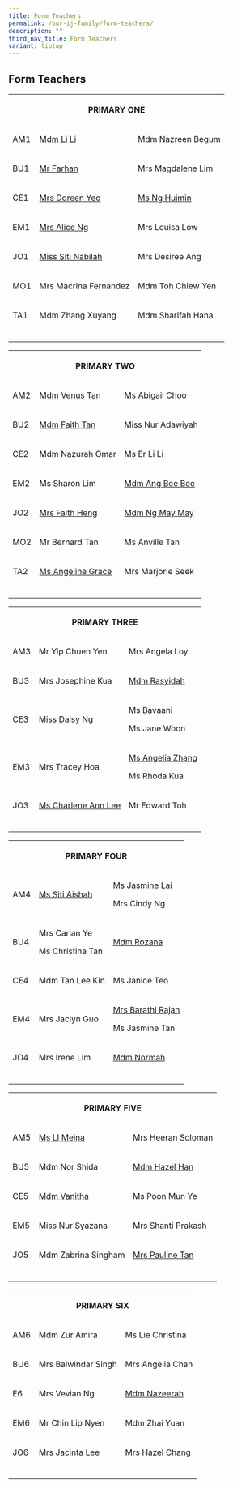 ```yaml
---
title: Form Teachers
permalink: /our-ij-family/form-teachers/
description: ""
third_nav_title: Form Teachers
variant: tiptap
---
```

<h2>Form Teachers</h2>
<table style="minWidth: 75px">
<colgroup>
<col>
<col>
<col>
</colgroup>
<tbody>
<tr>
<th rowspan="1" colspan="3">
<p>PRIMARY ONE</p>
</th>
</tr>
<tr>
<td rowspan="1" colspan="1">
<p>AM1</p>
</td>
<td rowspan="1" colspan="1">
<p><a href="mailto:li_li_a@moe.edu.sg" rel="noopener nofollow" target="_blank">Mdm Li Li</a>
</p>
</td>
<td rowspan="1" colspan="1">
<p>Mdm Nazreen Begum</p>
</td>
</tr>
<tr>
<td rowspan="1" colspan="1">
<p>BU1</p>
</td>
<td rowspan="1" colspan="1">
<p><a href="mailto:muhammad_farhan_musbah@moe.edu.sg" rel="noopener nofollow" target="_blank">Mr Farhan</a>
</p>
</td>
<td rowspan="1" colspan="1">
<p>Mrs Magdalene Lim</p>
</td>
</tr>
<tr>
<td rowspan="1" colspan="1">
<p>CE1</p>
</td>
<td rowspan="1" colspan="1">
<p><a href="mailto:doreen_yeo@moe.edu.sg" rel="noopener nofollow" target="_blank">Mrs Doreen Yeo</a>
</p>
</td>
<td rowspan="1" colspan="1">
<p><a href="mailto:ng_huimin@moe.edu.sg" rel="noopener nofollow" target="_blank">Ms Ng Huimin</a>
</p>
</td>
</tr>
<tr>
<td rowspan="1" colspan="1">
<p>EM1</p>
</td>
<td rowspan="1" colspan="1">
<p><a href="mailto:alice_yong_keng_cheng@moe.edu.sg" rel="noopener nofollow" target="_blank">Mrs Alice Ng</a>
</p>
</td>
<td rowspan="1" colspan="1">
<p>Mrs Louisa Low</p>
</td>
</tr>
<tr>
<td rowspan="1" colspan="1">
<p>JO1</p>
</td>
<td rowspan="1" colspan="1">
<p><a href="mailto:siti_nabilah_abdul_aziz@moe.edu.sg" rel="noopener nofollow" target="_blank">Miss Siti Nabilah</a>
</p>
</td>
<td rowspan="1" colspan="1">
<p>Mrs Desiree Ang</p>
</td>
</tr>
<tr>
<td rowspan="1" colspan="1">
<p>MO1</p>
</td>
<td rowspan="1" colspan="1">
<p>Mrs Macrina Fernandez</p>
</td>
<td rowspan="1" colspan="1">
<p>Mdm Toh Chiew Yen</p>
</td>
</tr>
<tr>
<td rowspan="1" colspan="1">
<p>TA1</p>
</td>
<td rowspan="1" colspan="1">
<p>Mdm Zhang Xuyang</p>
</td>
<td rowspan="1" colspan="1">
<p>Mdm Sharifah Hana</p>
</td>
</tr>
<tr>
<td rowspan="1" colspan="1">
<p></p>
</td>
<td rowspan="1" colspan="1">
<p></p>
</td>
<td rowspan="1" colspan="1">
<p></p>
</td>
</tr>
</tbody>
</table>
<table style="minWidth: 75px">
<colgroup>
<col>
<col>
<col>
</colgroup>
<tbody>
<tr>
<th rowspan="1" colspan="3">
<p>PRIMARY TWO</p>
</th>
</tr>
<tr>
<td rowspan="1" colspan="1">
<p>AM2</p>
</td>
<td rowspan="1" colspan="1">
<p><a href="mailto:tan_wan_ing_venus@moe.edu.sg" rel="noopener nofollow" target="_blank">Mdm Venus Tan</a>
</p>
</td>
<td rowspan="1" colspan="1">
<p>Ms Abigail Choo</p>
</td>
</tr>
<tr>
<td rowspan="1" colspan="1">
<p>BU2</p>
</td>
<td rowspan="1" colspan="1">
<p><a href="mailto:faith_tan_yi_chin@moe.edu.sg" rel="noopener nofollow" target="_blank">Mdm Faith Tan</a>
</p>
</td>
<td rowspan="1" colspan="1">
<p>Miss Nur Adawiyah</p>
</td>
</tr>
<tr>
<td rowspan="1" colspan="1">
<p>CE2</p>
</td>
<td rowspan="1" colspan="1">
<p>Mdm Nazurah Omar</p>
</td>
<td rowspan="1" colspan="1">
<p>Ms Er Li Li</p>
</td>
</tr>
<tr>
<td rowspan="1" colspan="1">
<p>EM2</p>
</td>
<td rowspan="1" colspan="1">
<p>Ms Sharon Lim</p>
</td>
<td rowspan="1" colspan="1">
<p><a href="mailto:ang_bee_bee_a@moe.edu.sg" rel="noopener nofollow" target="_blank">Mdm Ang Bee Bee</a>
</p>
</td>
</tr>
<tr>
<td rowspan="1" colspan="1">
<p>JO2</p>
</td>
<td rowspan="1" colspan="1">
<p><a href="mailto:seah_lai_hiang@moe.edu.sg" rel="noopener nofollow" target="_blank">Mrs Faith Heng</a>
</p>
</td>
<td rowspan="1" colspan="1">
<p><a href="mailto:heng_may_may_a@moe.edu.sg" rel="noopener nofollow" target="_blank">Mdm Ng May May</a>
</p>
</td>
</tr>
<tr>
<td rowspan="1" colspan="1">
<p>MO2</p>
</td>
<td rowspan="1" colspan="1">
<p>Mr Bernard Tan</p>
</td>
<td rowspan="1" colspan="1">
<p>Ms Anville Tan</p>
</td>
</tr>
<tr>
<td rowspan="1" colspan="1">
<p>TA2</p>
</td>
<td rowspan="1" colspan="1">
<p><a href="mailto:angeline_grace_garcia_bitgue@moe.edu.sg" rel="noopener nofollow" target="_blank">Ms Angeline Grace</a>
</p>
</td>
<td rowspan="1" colspan="1">
<p>Mrs Marjorie Seek</p>
</td>
</tr>
<tr>
<td rowspan="1" colspan="1">
<p></p>
</td>
<td rowspan="1" colspan="1">
<p></p>
</td>
<td rowspan="1" colspan="1">
<p></p>
</td>
</tr>
</tbody>
</table>
<table style="minWidth: 75px">
<colgroup>
<col>
<col>
<col>
</colgroup>
<tbody>
<tr>
<th rowspan="1" colspan="3">
<p>PRIMARY THREE</p>
</th>
</tr>
<tr>
<td rowspan="1" colspan="1">
<p>AM3</p>
</td>
<td rowspan="1" colspan="1">
<p>Mr Yip Chuen Yen</p>
</td>
<td rowspan="1" colspan="1">
<p>Mrs Angela Loy</p>
</td>
</tr>
<tr>
<td rowspan="1" colspan="1">
<p>BU3</p>
</td>
<td rowspan="1" colspan="1">
<p>Mrs Josephine Kua</p>
</td>
<td rowspan="1" colspan="1">
<p><a href="mailto:rasyidah_abdul_rasid@moe.edu.sg" rel="noopener nofollow" target="_blank">Mdm Rasyidah</a>
</p>
</td>
</tr>
<tr>
<td rowspan="1" colspan="1">
<p>CE3</p>
</td>
<td rowspan="1" colspan="1">
<p><a href="mailto:ng_poh_choo_daisy@moe.edu.sg" rel="noopener nofollow" target="_blank">Miss Daisy Ng</a>
</p>
</td>
<td rowspan="1" colspan="1">
<p>Ms Bavaani</p>
<p>Ms Jane Woon</p>
</td>
</tr>
<tr>
<td rowspan="1" colspan="1">
<p>EM3</p>
</td>
<td rowspan="1" colspan="1">
<p>Mrs Tracey Hoa</p>
</td>
<td rowspan="1" colspan="1">
<p><a href="mailto:angelia_zhang_yanchun@moe.edu.sg" rel="noopener nofollow" target="_blank">Ms Angelia Zhang</a>
</p>
<p>Ms Rhoda Kua</p>
</td>
</tr>
<tr>
<td rowspan="1" colspan="1">
<p>JO3</p>
</td>
<td rowspan="1" colspan="1">
<p><a href="mailto:lee_ann_charlene@moe.edu.sg" rel="noopener nofollow" target="_blank">Ms Charlene Ann Lee</a>
</p>
</td>
<td rowspan="1" colspan="1">
<p>Mr Edward Toh</p>
</td>
</tr>
<tr>
<td rowspan="1" colspan="1">
<p></p>
</td>
<td rowspan="1" colspan="1">
<p></p>
</td>
<td rowspan="1" colspan="1">
<p></p>
</td>
</tr>
</tbody>
</table>
<table style="minWidth: 75px">
<colgroup>
<col>
<col>
<col>
</colgroup>
<tbody>
<tr>
<th rowspan="1" colspan="3">
<p>PRIMARY FOUR</p>
</th>
</tr>
<tr>
<td rowspan="1" colspan="1">
<p>AM4</p>
</td>
<td rowspan="1" colspan="1">
<p><a href="mailto:siti_aishah_mohamed_kasmani@moe.edu.sg" rel="noopener nofollow" target="_blank">Ms Siti Aishah</a>
</p>
</td>
<td rowspan="1" colspan="1">
<p><a href="mailto:jasmine_lai_ying_loo@moe.edu.sg" rel="noopener nofollow" target="_blank">Ms Jasmine Lai</a>
</p>
<p>Mrs Cindy Ng</p>
</td>
</tr>
<tr>
<td rowspan="1" colspan="1">
<p>BU4</p>
</td>
<td rowspan="1" colspan="1">
<p>Mrs Carian Ye</p>
<p>Ms Christina Tan</p>
</td>
<td rowspan="1" colspan="1">
<p><a href="mailto:rozana_kamsari@moe.edu.sg" rel="noopener nofollow" target="_blank">Mdm Rozana</a>
</p>
</td>
</tr>
<tr>
<td rowspan="1" colspan="1">
<p>CE4</p>
</td>
<td rowspan="1" colspan="1">
<p>Mdm Tan Lee Kin</p>
</td>
<td rowspan="1" colspan="1">
<p>Ms Janice Teo</p>
</td>
</tr>
<tr>
<td rowspan="1" colspan="1">
<p>EM4</p>
</td>
<td rowspan="1" colspan="1">
<p>Mrs Jaclyn Guo</p>
</td>
<td rowspan="1" colspan="1">
<p><a href="mailto:barathi_rajan@moe.edu.sg" rel="noopener nofollow" target="_blank">Mrs Barathi Rajan</a>
</p>
<p>Ms Jasmine Tan</p>
</td>
</tr>
<tr>
<td rowspan="1" colspan="1">
<p>JO4</p>
</td>
<td rowspan="1" colspan="1">
<p>Mrs Irene Lim</p>
</td>
<td rowspan="1" colspan="1">
<p><a href="mailto:normah_nordin@moe.edu.sg" rel="noopener nofollow" target="_blank">Mdm Normah</a>
</p>
</td>
</tr>
<tr>
<td rowspan="1" colspan="1">
<p></p>
</td>
<td rowspan="1" colspan="1">
<p></p>
</td>
<td rowspan="1" colspan="1">
<p></p>
</td>
</tr>
</tbody>
</table>
<table style="minWidth: 75px">
<colgroup>
<col>
<col>
<col>
</colgroup>
<tbody>
<tr>
<th rowspan="1" colspan="3">
<p>PRIMARY FIVE</p>
</th>
</tr>
<tr>
<td rowspan="1" colspan="1">
<p>AM5</p>
</td>
<td rowspan="1" colspan="1">
<p><a href="Ms Li Meina" rel="noopener nofollow" target="_blank">Ms LI Meina</a>
</p>
</td>
<td rowspan="1" colspan="1">
<p>Mrs Heeran Soloman</p>
</td>
</tr>
<tr>
<td rowspan="1" colspan="1">
<p>BU5</p>
</td>
<td rowspan="1" colspan="1">
<p>Mdm Nor Shida</p>
</td>
<td rowspan="1" colspan="1">
<p><a href="mailto:han_huirong@moe.edu.sg" rel="noopener nofollow" target="_blank">Mdm Hazel Han</a>
</p>
</td>
</tr>
<tr>
<td rowspan="1" colspan="1">
<p>CE5</p>
</td>
<td rowspan="1" colspan="1">
<p><a href="mailto:vanitha_vasudevan@moe.edu.sg" rel="noopener nofollow" target="_blank">Mdm Vanitha</a>
</p>
</td>
<td rowspan="1" colspan="1">
<p>Ms Poon Mun Ye</p>
</td>
</tr>
<tr>
<td rowspan="1" colspan="1">
<p>EM5</p>
</td>
<td rowspan="1" colspan="1">
<p>Miss Nur Syazana</p>
</td>
<td rowspan="1" colspan="1">
<p>Mrs Shanti Prakash</p>
</td>
</tr>
<tr>
<td rowspan="1" colspan="1">
<p>JO5</p>
</td>
<td rowspan="1" colspan="1">
<p>Mdm Zabrina Singham</p>
</td>
<td rowspan="1" colspan="1">
<p><a href="mailto:lim_poh_lean_pauline@moe.edu.sg" rel="noopener nofollow" target="_blank">Mrs Pauline Tan</a>
</p>
</td>
</tr>
<tr>
<td rowspan="1" colspan="1">
<p></p>
</td>
<td rowspan="1" colspan="1">
<p></p>
</td>
<td rowspan="1" colspan="1">
<p></p>
</td>
</tr>
</tbody>
</table>
<table style="minWidth: 75px">
<colgroup>
<col>
<col>
<col>
</colgroup>
<tbody>
<tr>
<th rowspan="1" colspan="3">
<p>PRIMARY SIX</p>
</th>
</tr>
<tr>
<td rowspan="1" colspan="1">
<p>AM6</p>
</td>
<td rowspan="1" colspan="1">
<p>Mdm Zur Amira</p>
</td>
<td rowspan="1" colspan="1">
<p>Ms Lie Christina</p>
</td>
</tr>
<tr>
<td rowspan="1" colspan="1">
<p>BU6</p>
</td>
<td rowspan="1" colspan="1">
<p>Mrs Balwindar Singh</p>
</td>
<td rowspan="1" colspan="1">
<p>Mrs Angelia Chan</p>
</td>
</tr>
<tr>
<td rowspan="1" colspan="1">
<p>E6</p>
</td>
<td rowspan="1" colspan="1">
<p>Mrs Vevian Ng</p>
</td>
<td rowspan="1" colspan="1">
<p><a href="mailto:nazeerah_allaudin@moe.edu.sg" rel="noopener nofollow" target="_blank">Mdm Nazeerah</a>
</p>
</td>
</tr>
<tr>
<td rowspan="1" colspan="1">
<p>EM6</p>
</td>
<td rowspan="1" colspan="1">
<p>Mr Chin Lip Nyen</p>
</td>
<td rowspan="1" colspan="1">
<p>Mdm Zhai Yuan</p>
</td>
</tr>
<tr>
<td rowspan="1" colspan="1">
<p>JO6</p>
</td>
<td rowspan="1" colspan="1">
<p>Mrs Jacinta Lee</p>
</td>
<td rowspan="1" colspan="1">
<p>Mrs Hazel Chang</p>
</td>
</tr>
<tr>
<td rowspan="1" colspan="1">
<p></p>
</td>
<td rowspan="1" colspan="1">
<p></p>
</td>
<td rowspan="1" colspan="1">
<p></p>
</td>
</tr>
</tbody>
</table>
<p></p>
